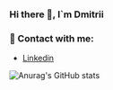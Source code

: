 ### Hi there 👋, I`m Dmitrii
### 💬 Contact with me:
- [Linkedin](https://www.linkedin.com/in/danilov-dmitrii/)

![Anurag's GitHub stats](https://github-readme-stats.vercel.app/api?webstorybegin=anuraghazra&show_icons=true&theme=radical)
<!--
**webstorybegin/webstorybegin** is a ✨ _special_ ✨ repository because its `README.md` (this file) appears on your GitHub profile.

Here are some ideas to get you started:

- 🔭 I’m currently working on ...
C- 🌱 I’m currently learning ...
- 👯 I’m looking to collaborate on ...
- 🤔 I’m looking for help with ...
-  Ask me about ...
- 📫 How to reach me: ...
- 😄 Pronouns: ...
- ⚡ Fun fact: ...
-->

